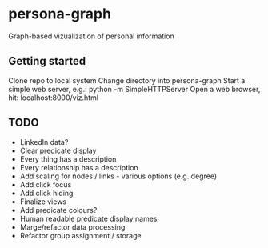 persona-graph
=============

Graph-based vizualization of personal information

## Getting started

Clone repo to local system
Change directory into persona-graph
Start a simple web server, e.g.: python -m SimpleHTTPServer
Open a web browser, hit: localhost:8000/viz.html

## TODO

* LinkedIn data?
* Clear predicate display 
* Every thing has a description
* Every relationship has a description
* Add scaling for nodes / links - various options (e.g. degree)
* Add click focus
* Add click hiding
* Finalize views
* Add predicate colours?
* Human readable predicate display names
* Marge/refactor data processing 
* Refactor group assignment / storage

